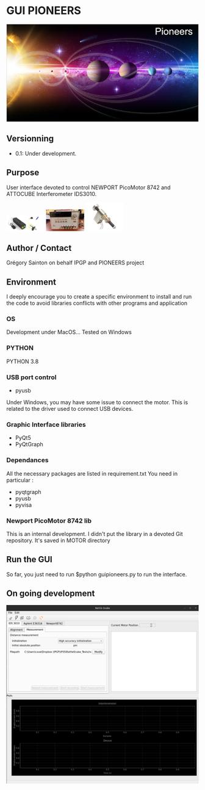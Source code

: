 # GUI PIONEERS
![Pioneers image](./images/splash_guipionner.png)

## Versionning

- 0.1: Under development.
	 


## Purpose

User interface devoted to control NEWPORT PicoMotor 8742 and ATTOCUBE Interferometer IDS3010.

<img src="./images/attocubeIDS3110.jpg" alt="drawing" width="100"/>
<img src="./images/agilent3631a.jpg" alt="alim" width="100"/>
<img src="./images/picomotor.jpg" alt="picomotor" width="100">

## Author / Contact
Grégory Sainton on behalf IPGP and PIONEERS project


## Environment

I deeply encourage you to create a specific environment to install and run the code to avoid libraries conflicts with other programs and application

### OS 
Development under MacOS... Tested on Windows

### PYTHON

PYTHON 3.8

### USB port control
- pyusb

Under Windows, you may have some issue to connect the motor. This is related to the driver used to connect USB devices.

### Graphic Interface libraries
- PyQt5
- PyQtGraph
 
### Dependances
All the necessary packages are listed in requirement.txt 
You need in particular : 
- pyqtgraph
- pyusb
- pyvisa

### Newport PicoMotor 8742 lib
This is an internal development. I didn't put the library in a devoted Git repository. 
It's saved in MOTOR directory 
 
## Run the GUI

So far, you just need to run $python guipioneers.py to run the interface.


## On going development

![main_window](./images/rattlesnakemain.png)


